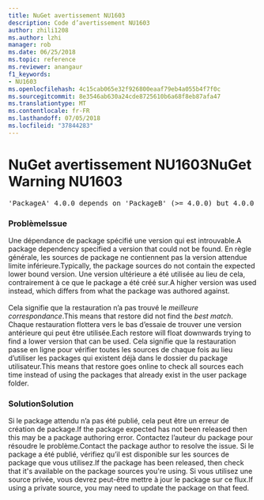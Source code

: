 ```yaml
---
title: NuGet avertissement NU1603
description: Code d’avertissement NU1603
author: zhili1208
ms.author: lzhi
manager: rob
ms.date: 06/25/2018
ms.topic: reference
ms.reviewer: anangaur
f1_keywords:
- NU1603
ms.openlocfilehash: 4c15cab065e32f926800eaaf79eb4a055b4f7f0c
ms.sourcegitcommit: 8e3546ab630a24cde8725610b6a68f8eb87afa47
ms.translationtype: MT
ms.contentlocale: fr-FR
ms.lasthandoff: 07/05/2018
ms.locfileid: "37844283"
---
```

# <a name="nuget-warning-nu1603"></a><span data-ttu-id="7e9af-103">NuGet avertissement NU1603</span><span class="sxs-lookup"><span data-stu-id="7e9af-103">NuGet Warning NU1603</span></span>

<pre>'PackageA' 4.0.0 depends on 'PackageB' (>= 4.0.0) but 4.0.0 was not found. An approximate best match of 5.0.0 was resolved.</pre>

### <a name="issue"></a><span data-ttu-id="7e9af-104">Problème</span><span class="sxs-lookup"><span data-stu-id="7e9af-104">Issue</span></span>

<span data-ttu-id="7e9af-105">Une dépendance de package spécifié une version qui est introuvable.</span><span class="sxs-lookup"><span data-stu-id="7e9af-105">A package dependency specified a version that could not be found.</span></span> <span data-ttu-id="7e9af-106">En règle générale, les sources de package ne contiennent pas la version attendue limite inférieure.</span><span class="sxs-lookup"><span data-stu-id="7e9af-106">Typically, the package sources do not contain the expected lower bound version.</span></span> <span data-ttu-id="7e9af-107">Une version ultérieure a été utilisée au lieu de cela, contrairement à ce que le package a été créé sur.</span><span class="sxs-lookup"><span data-stu-id="7e9af-107">A higher version was used instead, which differs from what the package was authored against.</span></span><br/><br/><span data-ttu-id="7e9af-108">Cela signifie que la restauration n’a pas trouvé le *meilleure correspondance*.</span><span class="sxs-lookup"><span data-stu-id="7e9af-108">This means that restore did not find the *best match*.</span></span> <span data-ttu-id="7e9af-109">Chaque restauration flottera vers le bas d’essaie de trouver une version antérieure qui peut être utilisée.</span><span class="sxs-lookup"><span data-stu-id="7e9af-109">Each restore will float downwards trying to find a lower version that can be used.</span></span> <span data-ttu-id="7e9af-110">Cela signifie que la restauration passe en ligne pour vérifier toutes les sources de chaque fois au lieu d’utiliser les packages qui existent déjà dans le dossier du package utilisateur.</span><span class="sxs-lookup"><span data-stu-id="7e9af-110">This means that restore goes online to check all sources each time instead of using the packages that already exist in the user package folder.</span></span>

### <a name="solution"></a><span data-ttu-id="7e9af-111">Solution</span><span class="sxs-lookup"><span data-stu-id="7e9af-111">Solution</span></span>
<span data-ttu-id="7e9af-112">Si le package attendu n’a pas été publié, cela peut être un erreur de création de package.</span><span class="sxs-lookup"><span data-stu-id="7e9af-112">If the package expected has not been released then this may be a package authoring error.</span></span> <span data-ttu-id="7e9af-113">Contactez l’auteur du package pour résoudre le problème.</span><span class="sxs-lookup"><span data-stu-id="7e9af-113">Contact the package author to resolve the issue.</span></span> <span data-ttu-id="7e9af-114">Si le package a été publié, vérifiez qu’il est disponible sur les sources de package que vous utilisez.</span><span class="sxs-lookup"><span data-stu-id="7e9af-114">If the package has been released, then check that it's available on the package sources you're using.</span></span> <span data-ttu-id="7e9af-115">Si vous utilisez une source privée, vous devrez peut-être mettre à jour le package sur ce flux.</span><span class="sxs-lookup"><span data-stu-id="7e9af-115">If using a private source, you may need to update the package on that feed.</span></span> 